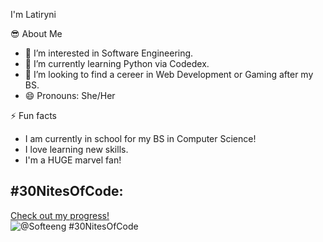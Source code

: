 I'm Latiryni

😎 About Me
- 👀 I’m interested in Software Engineering.
- 🌱 I’m currently learning Python via Codedex.
- 💞️ I’m looking to find a cereer in Web Development or Gaming after my BS.
- 😄 Pronouns: She/Her

⚡ Fun facts
- I am currently in school for my BS in Computer Science!
- I love learning new skills.
- I'm a HUGE marvel fan!
## #30NitesOfCode:
  [Check out my progress!](https://www.codedex.io/@Softeeng/30-nites-of-code)  
  ![@Softeeng #30NitesOfCode](https://www.codedex.io/api/petStatus?user=Softeeng)

<!---
Softeeng/Softeeng is a ✨ special ✨ repository because its `README.md` (this file) appears on your GitHub profile.
You can click the Preview link to take a look at your changes.
--->
